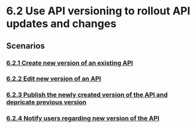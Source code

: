 # 6.2 Use API versioning to rollout API updates and changes

## Scenarios

### [6.2.1 Create new version of an existing API](6.2.1-create-new-version-of-an-existing-api)

### [6.2.2 Edit new version of an API](6.2.2-edit-new-version-of-an-api)

### [6.2.3 Publish the newly created version of the API and depricate previous version](6.2.3-publish-the-newly-created-version-of-the-api-and-depricate-previous-version)

### [6.2.4 Notify users regarding new version of the API](6.2.4-notify-users-regarding-new-version-of-the-api)
